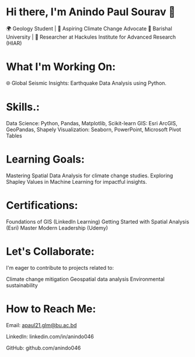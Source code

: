 # Hi there, I'm Anindo Paul Sourav 👋
🌍 Geology Student | 🌱 Aspiring Climate Change Advocate
📍 Barishal University | 🧪 Researcher at Hackules Institute for Advanced Research (HIAR)

# What I'm Working On:
🌐 Global Seismic Insights: Earthquake Data Analysis using Python.

# Skills.:
Data Science: Python, Pandas, Matplotlib, Scikit-learn
GIS: Esri ArcGIS, GeoPandas, Shapely
Visualization: Seaborn, PowerPoint, Microsoft Pivot Tables

# Learning Goals:
Mastering Spatial Data Analysis for climate change studies.
Exploring Shapley Values in Machine Learning for impactful insights.

# Certifications:
Foundations of GIS (LinkedIn Learning)
Getting Started with Spatial Analysis (Esri)
Master Modern Leadership (Udemy)

# Let's Collaborate:
I'm eager to contribute to projects related to:

Climate change mitigation
Geospatial data analysis
Environmental sustainability

# How to Reach Me:
Email: apaul21.glm@bu.ac.bd

LinkedIn: linkedin.com/in/anindo046

GitHub: github.com/anindo046
